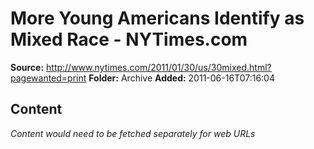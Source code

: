 # More Young Americans Identify as Mixed Race - NYTimes.com

**Source:** http://www.nytimes.com/2011/01/30/us/30mixed.html?pagewanted=print
**Folder:** Archive
**Added:** 2011-06-16T07:16:04




## Content
*Content would need to be fetched separately for web URLs*
